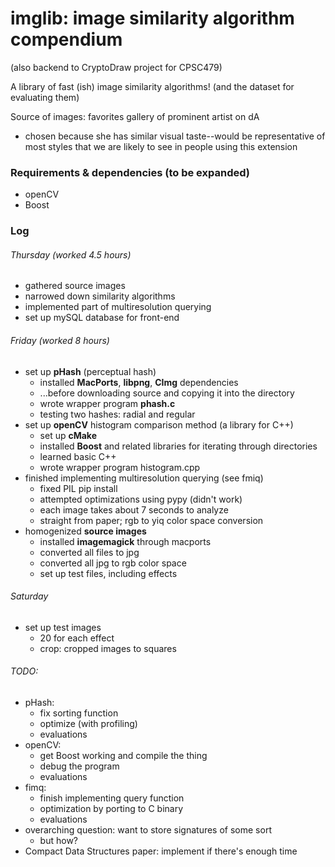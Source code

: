 # imglib: image similarity algorithm compendium 

(also backend to CryptoDraw project for CPSC479) 

A library of fast (ish) image similarity algorithms! 
(and the dataset for evaluating them)

Source of images: favorites gallery of prominent artist on dA 
- chosen because she has similar visual taste--would be representative of most styles that we are likely to see in people using this extension 

### Requirements & dependencies (to be expanded)
- openCV 
- Boost

### Log

###### Thursday (worked 4.5 hours)
- gathered source images 
- narrowed down similarity algorithms
- implemented part of multiresolution querying 
- set up mySQL database for front-end 

###### Friday (worked 8 hours) 
- set up **pHash** (perceptual hash)
    - installed **MacPorts**, **libpng**, **CImg** dependencies
    - ...before downloading source and copying it into the directory 
    - wrote wrapper program **phash.c**
    - testing two hashes: radial and regular 
- set up **openCV** histogram comparison method (a library for C++)
    - set up **cMake**
    - installed **Boost** and related libraries for iterating through directories
    - learned basic C++
    - wrote wrapper program histogram.cpp
- finished implementing multiresolution querying (see fmiq)
    - fixed PIL pip install
    - attempted optimizations using pypy (didn't work)
    - each image takes about 7 seconds to analyze
    - straight from paper; rgb to yiq color space conversion
- homogenized **source images**
    - installed **imagemagick** through macports
    - converted all files to jpg 
    - converted all jpg to rgb color space
    - set up test files, including effects 

###### Saturday
- set up test images
    - 20 for each effect 
    - crop: cropped images to squares

###### TODO: 
- pHash: 
    - fix sorting function
    - optimize (with profiling)
    - evaluations
- openCV: 
    - get Boost working and compile the thing 
    - debug the program 
    - evaluations 
- fimq: 
    - finish implementing query function
    - optimization by porting to C binary 
    - evaluations
- overarching question: want to store signatures of some sort 
    - but how? 
- Compact Data Structures paper: implement if there's enough time 